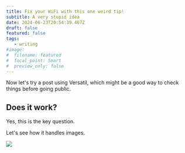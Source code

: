 ```yaml
---
title: Fix your WiFi with this one weird tip!
subtitle: A very stupid idea
date: 2024-06-23T20:54:39.467Z
draft: false
featured: false
tags:
   - writing
#image:
#  filename: featured
#  focal_point: Smart
#  preview_only: false
--- 
```

Now let's try a post using Versatil, which might be a good way to check things before going public.

## Does it work?

Yes, this is the key question.

Let's see how it handles images.

![](https://binohead.github.io/blog/warbled-songs/featured_hu17d2fd7c835acc25fa5b23506fa21df5_113233_8b3383641be7222c8b6729bfb23fa5fa.webp)